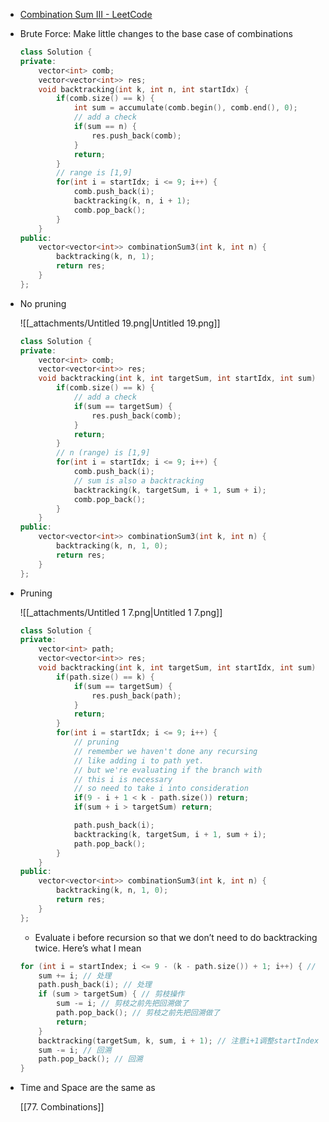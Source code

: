 - [Combination Sum III - LeetCode](https://leetcode.com/problems/combination-sum-iii/description/)
- Brute Force: Make little changes to the base case of combinations
    
    ```C++
    class Solution {
    private:
        vector<int> comb;
        vector<vector<int>> res;
        void backtracking(int k, int n, int startIdx) {
            if(comb.size() == k) {
                int sum = accumulate(comb.begin(), comb.end(), 0);
                // add a check
                if(sum == n) {
                    res.push_back(comb);
                }
                return;
            }
            // range is [1,9]
            for(int i = startIdx; i <= 9; i++) {
                comb.push_back(i);
                backtracking(k, n, i + 1);
                comb.pop_back();
            }
        }
    public:
        vector<vector<int>> combinationSum3(int k, int n) {
            backtracking(k, n, 1);
            return res;
        }
    };
    ```
    
- No pruning
    
    ![[_attachments/Untitled 19.png|Untitled 19.png]]
    
    ```C++
    class Solution {
    private:
        vector<int> comb;
        vector<vector<int>> res;
        void backtracking(int k, int targetSum, int startIdx, int sum) {
            if(comb.size() == k) {
                // add a check
                if(sum == targetSum) {
                    res.push_back(comb);
                }
                return;
            }
            // n (range) is [1,9]
            for(int i = startIdx; i <= 9; i++) {
                comb.push_back(i);
                // sum is also a backtracking
                backtracking(k, targetSum, i + 1, sum + i);
                comb.pop_back();
            }
        }
    public:
        vector<vector<int>> combinationSum3(int k, int n) {
            backtracking(k, n, 1, 0);
            return res;
        }
    };
    ```
    
- Pruning
    
	![[_attachments/Untitled 1 7.png|Untitled 1 7.png]]
    
    ```C++
    class Solution {
    private:
        vector<int> path;
        vector<vector<int>> res;
        void backtracking(int k, int targetSum, int startIdx, int sum) {
            if(path.size() == k) {
                if(sum == targetSum) {
                    res.push_back(path);
                }
                return;
            }
            for(int i = startIdx; i <= 9; i++) {
                // pruning
                // remember we haven't done any recursing
                // like adding i to path yet.
                // but we're evaluating if the branch with
                // this i is necessary
                // so need to take i into consideration
                if(9 - i + 1 < k - path.size()) return;
                if(sum + i > targetSum) return;
    
                path.push_back(i);
                backtracking(k, targetSum, i + 1, sum + i);
                path.pop_back();
            }
        }
    public:
        vector<vector<int>> combinationSum3(int k, int n) {
            backtracking(k, n, 1, 0);
            return res;
        }
    };
    ```
    
    - Evaluate i before recursion so that we don’t need to do backtracking twice. Here’s what I mean
    
    ```C++
    for (int i = startIndex; i <= 9 - (k - path.size()) + 1; i++) { // 剪枝
        sum += i; // 处理
        path.push_back(i); // 处理
        if (sum > targetSum) { // 剪枝操作
            sum -= i; // 剪枝之前先把回溯做了
            path.pop_back(); // 剪枝之前先把回溯做了
            return;
        }
        backtracking(targetSum, k, sum, i + 1); // 注意i+1调整startIndex
        sum -= i; // 回溯
        path.pop_back(); // 回溯
    }
    ```
    
- Time and Space are the same as
    
    [[77. Combinations]]